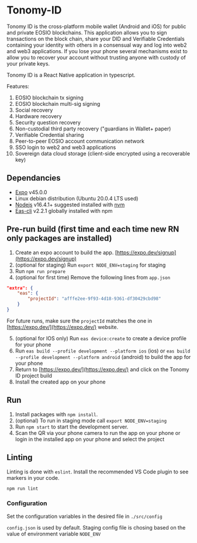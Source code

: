 # Tonomy-ID

Tonomy ID is the cross-platform mobile wallet (Android and iOS) for public and private EOSIO blockchains. This application allows you to sign transactions on the block chain, share your DID and Verifiable Credentials containing your identity with others in a consensual way and log into web2 and web3 applications. If you lose your phone several mechanisms exist to allow you to recover your account without trusting anyone with custody of your private keys.

Tonomy ID is a React Native application in typescript.

Features:

1. EOSIO blockchain tx signing
2. EOSIO blockchain multi-sig signing
3. Social recovery
4. Hardware recovery
5. Security question recovery
6. Non-custodial third party recovery ("guardians in Wallet+ paper)
7. Verifiable Credential sharing
8. Peer-to-peer EOSIO account communication network
9. SSO login to web2 and web3 applications
10. Sovereign data cloud storage (client-side encrypted using a recoverable key)

## Dependancies

- [Expo](https://expo.dev)  v45.0.0
- Linux debian distribution (Ubuntu 20.0.4 LTS used)
- [Nodejs](https://nodejs.org) v16.4.1+ suggested installed with [nvm](https://github.com/nvm-sh/nvm)
- [Eas-cli](https://docs.expo.dev/workflow/expo-cli/) v2.2.1 globally installed with npm

## Pre-run build (first time and each time new RN only packages are installed)

1. Create an expo account to build the app. [https://expo.dev/signup](https://expo.dev/signup)
2. (optional for staging) Run `export NODE_ENV=staging` for staging
3. Run `npm run prepare`
4. (optional for first time) Remove the following lines from `app.json`

```json
"extra": {
    "eas": {
        "projectId": "afffe2ee-9f93-4d18-9361-df30429cbd98"
    }
}
```

For future runs, make sure the `projectId` matches the one in [https://expo.dev/](https://expo.dev/) website.

5. (optional for IOS only) Run `eas device:create` to create a device profile for your phone
6. Run `eas build --profile development --platform ios` (ios) or `eas build --profile development --platform android` (android) to build the app for your phone
7. Return to [https://expo.dev/](https://expo.dev/) and click on the Tonomy ID project build
8. Install the created app on your phone

## Run

1. Install packages with `npm install`.
2. (optional) To run in staging mode call `export NODE_ENV=staging`
3. Run `npm start` to start the development server.
4. Scan the QR via your phone camera to run the app on your phone or login in the installed app on your phone and select the project

## Linting

Linting is done with `eslint`. Install the recommended VS Code plugin to see markers in your code.

```bash
npm run lint
```

### Configuration

Set the configuration variables in the desired file in `./src/config`

`config.json` is used by default. Staging config file is chosing based on the value of environment variable `NODE_ENV`
